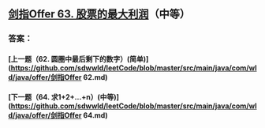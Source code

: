 ## [剑指Offer 63. 股票的最大利润](https://leetcode-cn.com/problems/merge-two-sorted-lists/)（中等）





### 答案：



#### [上一题（62. 圆圈中最后剩下的数字）(简单)](https://github.com/sdwwld/leetCode/blob/master/src/main/java/com/wld/java/offer/剑指Offer 62.md)

#### [下一题（64. 求1+2+…+n）(中等)](https://github.com/sdwwld/leetCode/blob/master/src/main/java/com/wld/java/offer/剑指Offer 64.md)
